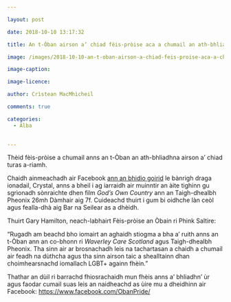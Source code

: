 ```yaml
---

layout: post

date: 2018-10-10 13:17:32

title: An t-Òban airson a’ chiad fèis-pròise aca a chumail an ath-bhliadhna

image: /images/2018-10-10-an-t-oban-airson-a-chiad-feis-proise-aca-a-chumail-an-ath-bhliadhna.webp

image-caption:

image-licence:

author: Crìstean MacMhìcheil

comments: true

categories:
  - Alba
  

---
```


Thèid fèis-pròise a chumail anns an t-Òban an ath-bhliadhna airson a&#8217; chiad turas a-riamh.

<!--more-->

Chaidh ainmeachadh air Facebook [ann an bhidio goirid][1] le bànrigh draga ionadail, Crystal, anns a bheil i ag iarraidh air muinntir an àite tighinn gu sgrìonadh sònraichte dhen film _God&#8217;s Own Country_ ann an Taigh-dhealbh Pheonix 26mh Dàmhair aig 7f. Cuideachd thuirt i gum bi oidhche làn ceòl agus fealla-dhà aig Bar na Seilear as a dhèidh.

Thuirt Gary Hamilton, neach-labhairt Fèis-pròise an Òbain ri Phink Saltire:

&#8220;Rugadh am beachd bho iomairt an aghaidh stiogma a bha a&#8217; ruith anns an t-Òban ann an co-bhonn ri _Waverley Care Scotland_ agus Taigh-dhealbh Pheonix. Tha sinn air ar brosnachadh leis na tachartasan a chaidh a chumail air feadh na dùthcha agus tha sinn airson taic a shealltainn dhan choimhearsnachd iomallach LGBT+ againn fhèin.&#8221;

Thathar an dùil ri barrachd fhiosrachaidh mun fhèis anns a&#8217; bhliadhn&#8217; ùr agus faodar cumail suas leis an naidheachd as ùire mu a dheidhinn air Facebook: <https://www.facebook.com/ObanPride/>

 [1]: https://www.facebook.com/ObanPride/videos/309848773165788/
